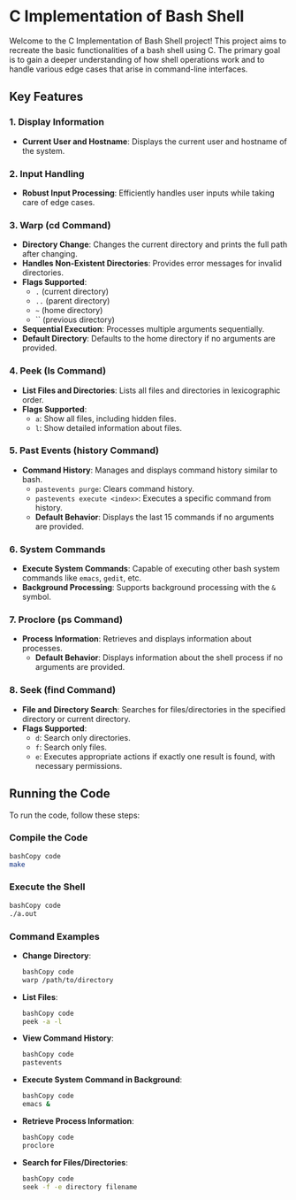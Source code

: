# C Implementation of Bash Shell

Welcome to the C Implementation of Bash Shell project! This project aims to recreate the basic functionalities of a bash shell using C. The primary goal is to gain a deeper understanding of how shell operations work and to handle various edge cases that arise in command-line interfaces.

## Key Features

### 1. Display Information

- **Current User and Hostname**: Displays the current user and hostname of the system.

### 2. Input Handling

- **Robust Input Processing**: Efficiently handles user inputs while taking care of edge cases.

### 3. Warp (cd Command)

- **Directory Change**: Changes the current directory and prints the full path after changing.
- **Handles Non-Existent Directories**: Provides error messages for invalid directories.
- **Flags Supported**:
    - `.` (current directory)
    - `..` (parent directory)
    - `~` (home directory)
    - `` (previous directory)
- **Sequential Execution**: Processes multiple arguments sequentially.
- **Default Directory**: Defaults to the home directory if no arguments are provided.

### 4. Peek (ls Command)

- **List Files and Directories**: Lists all files and directories in lexicographic order.
- **Flags Supported**:
    - `a`: Show all files, including hidden files.
    - `l`: Show detailed information about files.

### 5. Past Events (history Command)

- **Command History**: Manages and displays command history similar to bash.
    - `pastevents purge`: Clears command history.
    - `pastevents execute <index>`: Executes a specific command from history.
    - **Default Behavior**: Displays the last 15 commands if no arguments are provided.

### 6. System Commands

- **Execute System Commands**: Capable of executing other bash system commands like `emacs`, `gedit`, etc.
- **Background Processing**: Supports background processing with the `&` symbol.

### 7. Proclore (ps Command)

- **Process Information**: Retrieves and displays information about processes.
    - **Default Behavior**: Displays information about the shell process if no arguments are provided.

### 8. Seek (find Command)

- **File and Directory Search**: Searches for files/directories in the specified directory or current directory.
- **Flags Supported**:
    - `d`: Search only directories.
    - `f`: Search only files.
    - `e`: Executes appropriate actions if exactly one result is found, with necessary permissions.
## Running the Code

To run the code, follow these steps:

### Compile the Code

```bash
bashCopy code
make

```

### Execute the Shell

```bash
bashCopy code
./a.out

```

### Command Examples

- **Change Directory**:
    
    ```bash
    bashCopy code
    warp /path/to/directory
    
    ```
    
- **List Files**:
    
    ```bash
    bashCopy code
    peek -a -l
    
    ```
    
- **View Command History**:
    
    ```bash
    bashCopy code
    pastevents
    
    ```
    
- **Execute System Command in Background**:
    
    ```bash
    bashCopy code
    emacs &
    
    ```
    
- **Retrieve Process Information**:
    
    ```bash
    bashCopy code
    proclore
    
    ```
    
- **Search for Files/Directories**:
    
    ```bash
    bashCopy code
    seek -f -e directory filename
    
    ```
    

